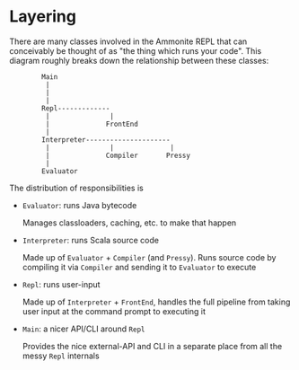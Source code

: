 Layering
========

There are many classes involved in the Ammonite REPL that can conceivably be
thought of as "the thing which runs your code". This diagram roughly breaks
down the relationship between these classes:

```
        Main
         |
         |
         |
        Repl-------------
         |               |
         |              FrontEnd
         |
        Interpreter---------------------
         |               |              |
         |              Compiler       Pressy
         |
        Evaluator
```

The distribution of responsibilities is

- `Evaluator`: runs Java bytecode

  Manages classloaders, caching, etc. to make that happen

- `Interpreter`: runs Scala source code
  
  Made up of `Evaluator` + `Compiler` (and `Pressy`). Runs source code by 
  compiling it via `Compiler` and sending it to `Evaluator` to execute 
 
- `Repl`: runs user-input

  Made up of `Interpreter` + `FrontEnd`, handles the full pipeline from taking
  user input at the command prompt to executing it 

- `Main`: a nicer API/CLI around `Repl`

  Provides the nice external-API and CLI in a separate place from all the 
  messy `Repl` internals